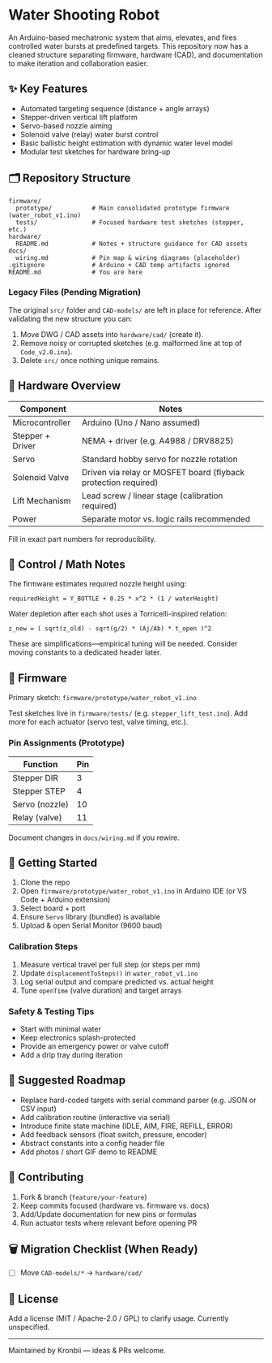 # Water Shooting Robot

An Arduino-based mechatronic system that aims, elevates, and fires controlled water bursts at predefined targets. This repository now has a cleaned structure separating firmware, hardware (CAD), and documentation to make iteration and collaboration easier.

## ✨ Key Features
- Automated targeting sequence (distance + angle arrays)
- Stepper-driven vertical lift platform
- Servo-based nozzle aiming
- Solenoid valve (relay) water burst control
- Basic ballistic height estimation with dynamic water level model
- Modular test sketches for hardware bring-up

## 🗂 Repository Structure
```
firmware/
  prototype/           # Main consolidated prototype firmware (water_robot_v1.ino)
  tests/               # Focused hardware test sketches (stepper, etc.)
hardware/
  README.md            # Notes + structure guidance for CAD assets
docs/
  wiring.md            # Pin map & wiring diagrams (placeholder)
.gitignore             # Arduino + CAD temp artifacts ignored
README.md              # You are here
```

### Legacy Files (Pending Migration)
The original `src/` folder and `CAD-models/` are left in place for reference. After validating the new structure you can:
1. Move DWG / CAD assets into `hardware/cad/` (create it).
2. Remove noisy or corrupted sketches (e.g. malformed line at top of `Code_v2.0.ino`).
3. Delete `src/` once nothing unique remains.

## 🔧 Hardware Overview
| Component            | Notes |
|----------------------|-------|
| Microcontroller      | Arduino (Uno / Nano assumed) |
| Stepper + Driver     | NEMA + driver (e.g. A4988 / DRV8825) |
| Servo                | Standard hobby servo for nozzle rotation |
| Solenoid Valve       | Driven via relay or MOSFET board (flyback protection required) |
| Lift Mechanism       | Lead screw / linear stage (calibration required) |
| Power                | Separate motor vs. logic rails recommended |

Fill in exact part numbers for reproducibility.

## 📐 Control / Math Notes
The firmware estimates required nozzle height using:
```
requiredHeight = Y_BOTTLE + 0.25 * x^2 * (1 / waterHeight)
```
Water depletion after each shot uses a Torricelli-inspired relation:
```
z_new = ( sqrt(z_old) - sqrt(g/2) * (Aj/Ab) * t_open )^2
```
These are simplifications—empirical tuning will be needed. Consider moving constants to a dedicated header later.

## 🧪 Firmware
Primary sketch: `firmware/prototype/water_robot_v1.ino`

Test sketches live in `firmware/tests/` (e.g. `stepper_lift_test.ino`). Add more for each actuator (servo test, valve timing, etc.).

### Pin Assignments (Prototype)
| Function      | Pin |
|---------------|-----|
| Stepper DIR   | 3 |
| Stepper STEP  | 4 |
| Servo (nozzle)| 10 |
| Relay (valve) | 11 |

Document changes in `docs/wiring.md` if you rewire.

## 🚀 Getting Started
1. Clone the repo
2. Open `firmware/prototype/water_robot_v1.ino` in Arduino IDE (or VS Code + Arduino extension)
3. Select board + port
4. Ensure `Servo` library (bundled) is available
5. Upload & open Serial Monitor (9600 baud)

### Calibration Steps
1. Measure vertical travel per full step (or steps per mm)
2. Update `displacementToSteps()` in `water_robot_v1.ino`
3. Log serial output and compare predicted vs. actual height
4. Tune `openTime` (valve duration) and target arrays

### Safety & Testing Tips
- Start with minimal water
- Keep electronics splash-protected
- Provide an emergency power or valve cutoff
- Add a drip tray during iteration

## 🧭 Suggested Roadmap
- Replace hard-coded targets with serial command parser (e.g. JSON or CSV input)
- Add calibration routine (interactive via serial)
- Introduce finite state machine (IDLE, AIM, FIRE, REFILL, ERROR)
- Add feedback sensors (float switch, pressure, encoder)
- Abstract constants into a config header file
- Add photos / short GIF demo to README

## 🤝 Contributing
1. Fork & branch (`feature/your-feature`)
2. Keep commits focused (hardware vs. firmware vs. docs)
3. Add/Update documentation for new pins or formulas
4. Run actuator tests where relevant before opening PR

## 🗑 Migration Checklist (When Ready)
- [ ] Move `CAD-models/*` → `hardware/cad/`

## 📄 License
Add a license (MIT / Apache-2.0 / GPL) to clarify usage. Currently unspecified.

---
Maintained by Kronbii — ideas & PRs welcome.
